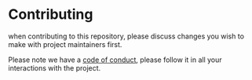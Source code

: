 Contributing
===
when contributing to this repository, please discuss changes you wish to make with project maintainers first.

Please note we have a [code of conduct](.github/code_of_conduct.md), please follow it in all your interactions with the project.
